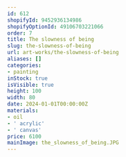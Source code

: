 ```yaml
---
id: 612
shopifyId: 9452936134986
shopifyOptionId: 49106703221066
order: 7
title: The slowness of being
slug: the-slowness-of-being
url: art-works/the-slowness-of-being
aliases: []
categories:
- painting
inStock: true
isVisible: true
height: 100
width: 80
date: 2024-01-01T00:00:00Z
materials:
- oil
- ' acrylic'
- ' canvas'
price: 6100
mainImage: the_slowness_of_being.JPG
---
```

